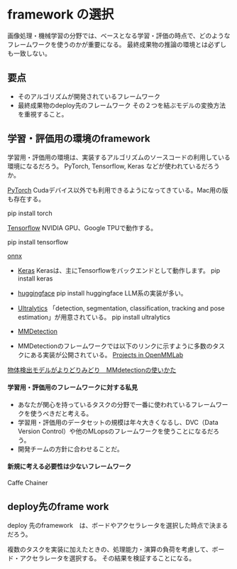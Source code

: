# framework の選択
画像処理・機械学習の分野では、ベースとなる学習・評価の時点で、どのようなフレームワークを使うのかが重要になる。
最終成果物の推論の環境とは必ずしも一致しない。

## 要点
- そのアルゴリズムが開発されているフレームワーク
- 最終成果物のdeploy先のフレームワーク
その２つを結ぶモデルの変換方法を重視すること。

## 学習・評価用の環境のframework

学習用・評価用の環境は、実装するアルゴリズムのソースコードの利用している環境になるだろう。
PyTorch, Tensorflow, Keras などが使われているだろうか。

[PyTorch](https://pytorch.org/)
Cudaデバイス以外でも利用できるようになってきている。Mac用の版も存在する。

pip install torch

[Tensorflow](https://www.tensorflow.org/?hl=ja)
NVIDIA GPU、Google TPUで動作する。

pip install tensorflow

[onnx](https://onnx.ai/)

- [Keras](https://keras.io/)
Kerasは、主にTensorflowをバックエンドとして動作します。
pip install keras

- [huggingface](https://huggingface.co/)
pip install huggingface
LLM系の実装が多い。
- [Ultralytics](https://github.com/ultralytics/ultralytics)
「detection, segmentation, classification, tracking and pose estimation」が用意されている。
pip install ultralytics

- [MMDetection](https://github.com/open-mmlab/mmdetection)
- MMDetectionのフレームワークでは以下のリンクに示すように多数のタスクにある実装が公開されている。
[Projects in OpenMMLab](https://github.com/open-mmlab/mmdetection3d?tab=readme-ov-file#projects-in-openmmlab)

[物体検出モデルがよりどりみどり　MMdetectionの使いかた](https://qiita.com/john-rocky/items/4d8888bee7a4592f1fc8)


#### 学習用・評価用のフレームワークに対する私見
- あなたが関心を持っているタスクの分野で一番に使われているフレームワークを使うべきだと考える。
- 学習用・評価用のデータセットの規模は年々大きくなるし、DVC（Data Version Control）や他のMLopsのフレームワークを使うことになるだろう。
- 開発チームの方針に合わせることだ。

#### 新規に考える必要性は少ないフレームワーク
Caffe
Chainer


## deploy先のframe work

deploy 先のframework　は、ボードやアクセラレータを選択した時点で決まるだろう。

複数のタスクを実装に加えたときの、処理能力・演算の負荷を考慮して、ボード・アクセラレータを選択する。
その結果を検証することになる。




